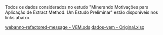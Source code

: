 Todos os dados considerados no estudo "Minerando Motivações para Aplicação de Extract Method: Um Estudo Preliminar" estão disponíveis nos links abaixo.

[webanno-refactored-message - VEM.ods](https://github.com/jshenrique/vem2021/files/7003970/webanno-refactored-message.-.VEM.ods)
[dados-vem - Original.xlsx](https://github.com/jshenrique/vem2021/files/7006292/dados-vem.-.Original.xlsx)
